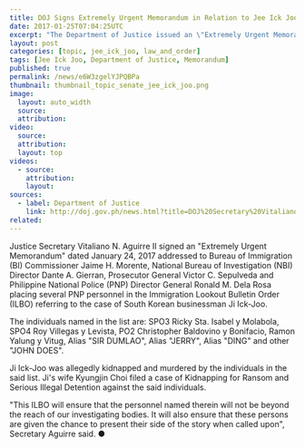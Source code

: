 ```yaml
---
title: DOJ Signs Extremely Urgent Memorandum in Relation to Jee Ick Joo Slay
date: 2017-01-25T07:04:25UTC
excerpt: "The Department of Justice issued an \"Extremely Urgent Memorandum\" on January 24, 2017 addressed to the Bureau of Immigration, NBI, PNP, Prosecutor General placing several PNP personnel in the Immigration Lookout Bulletin Order."
layout: post
categories: [topic, jee_ick_joo, law_and_order]
tags: [Jee Ick Joo, Department of Justice, Memorandum]
published: true
permalink: /news/e6W3zgelYJPQBPa
thumbnail: thumbnail_topic_senate_jee_ick_joo.png
image:
  layout: auto_width
  source: 
  attribution: 
video:
  source: 
  attribution: 
  layout: top
videos:
  - source: 
    attribution: 
    layout: 
sources:
  - label: Department of Justice
    link: http://doj.gov.ph/news.html?title=DOJ%20Secretary%20Vitaliano%20N.%20Aguirre%20II%20signs%20an%20extremely%20urgent%20memorandum%20placing%20several%20PNP%20personnel%20in%20the%20Immigration%20Lookout%20Bulletin%20Order%20(ILBO)%20referring%20to%20the%20case%20of%20South%20Korean%20businessman%20Ji%20Ick-Joo&newsid=497
related:
---
```


Justice Secretary Vitaliano N. Aguirre II signed an "Extremely Urgent Memorandum" dated January 24, 2017 addressed to Bureau of Immigration (BI) Commissioner Jaime H. Morente, National Bureau of Investigation (NBI) Director Dante A. Gierran, Prosecutor General Victor C. Sepulveda and Philippine National Police (PNP) Director General Ronald M. Dela Rosa placing several PNP personnel in the Immigration Lookout Bulletin Order (ILBO) referring to the case of South Korean businessman Ji Ick-Joo.

The individuals named in the list are: SPO3 Ricky Sta. Isabel y Molabola, SPO4 Roy Villegas y Levista, PO2 Christopher Baldovino y Bonifacio, Ramon Yalung y Vitug, Alias "SIR DUMLAO", Alias "JERRY", Alias "DING" and other "JOHN DOES".

Ji Ick-Joo was allegedly kidnapped and murdered by the individuals in the said list. Ji's wife Kyungjin Choi filed a case of Kidnapping for Ransom and Serious Illegal Detention against the said individuals.

"This ILBO will ensure that the personnel named therein will not be beyond the reach of our investigating bodies. It will also ensure that these persons are given the chance to present their side of the story when called upon", Secretary Aguirre said.
&#x25cf;
